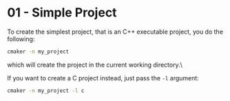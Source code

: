 # 01 - Simple Project

To create the simplest project, that is an C++ executable project, you do the following:

```bash
cmaker -n my_project
```

which will create the project in the current working directory.\

If you want to create a C project instead, just pass the ``-l`` argument:

```bash
cmaker -n my_project -l c
```
